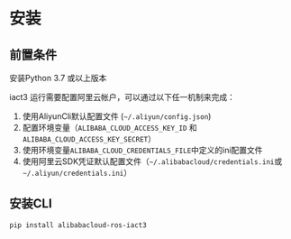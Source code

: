 # 安装
## 前置条件
安装Python 3.7 或以上版本

iact3 运行需要配置阿里云帐户，可以通过以下任一机制来完成：
1. 使用AliyunCli默认配置文件 (`~/.aliyun/config.json`)
2. 配置环境变量（`ALIBABA_CLOUD_ACCESS_KEY_ID` 和 `ALIBABA_CLOUD_ACCESS_KEY_SECRET`）
3. 使用环境变量`ALIBABA_CLOUD_CREDENTIALS_FILE`中定义的ini配置文件
4. 使用阿里云SDK凭证默认配置文件（`~/.alibabacloud/credentials.ini`或`~/.aliyun/credentials.ini`）

## 安装CLI
```bash
pip install alibabacloud-ros-iact3
```